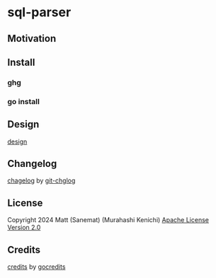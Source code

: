 # sql-parser

## Motivation

## Install

### ghg

### go install

## Design

[design](./design.md)

## Changelog

[chagelog](./changelog.md) by [git-chglog](https://github.com/git-chglog/git-chglog)

## License

Copyright 2024 Matt (Sanemat) (Murahashi Kenichi)
[Apache License Version 2.0](./license.txt)

## Credits

[credits](./credits.txt) by [gocredits](https://github.com/Songmu/gocredits/)
